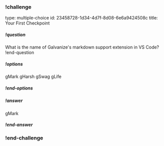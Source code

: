 ### !challenge
type: multiple-choice
id: 23458728-1d34-4d7f-8d08-6e6a9424508c
title: Your First Checkpoint

##### !question
What is the name of Galvanize's markdown support extension in VS Code?
!end-question

##### !options
gMark
gHarsh
gSwag
gLife
##### !end-options

##### !answer
gMark
##### !end-answer

### !end-challenge